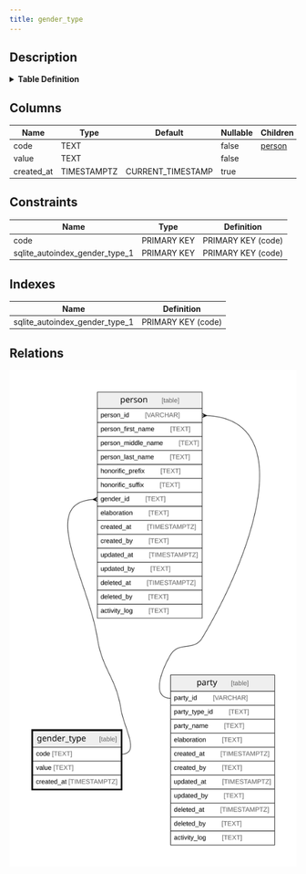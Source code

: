 ```yaml
---
title: gender_type
--- 
```


## Description

<details>
<summary><strong>Table Definition</strong></summary>

```sql
CREATE TABLE "gender_type" (
    "code" TEXT PRIMARY KEY NOT NULL,
    "value" TEXT NOT NULL,
    "created_at" TIMESTAMPTZ DEFAULT CURRENT_TIMESTAMP
)
```

</details>

## Columns

| Name       | Type        | Default           | Nullable | Children            | Comment |
| ---------- | ----------- | ----------------- | -------- | ------------------- | ------- |
| code       | TEXT        |                   | false    | [person](/surveilr/reference/db/surveilr-state-schema/person) |         |
| value      | TEXT        |                   | false    |                     |         |
| created_at | TIMESTAMPTZ | CURRENT_TIMESTAMP | true     |                     |         |

## Constraints

| Name                           | Type        | Definition         |
| ------------------------------ | ----------- | ------------------ |
| code                           | PRIMARY KEY | PRIMARY KEY (code) |
| sqlite_autoindex_gender_type_1 | PRIMARY KEY | PRIMARY KEY (code) |

## Indexes

| Name                           | Definition         |
| ------------------------------ | ------------------ |
| sqlite_autoindex_gender_type_1 | PRIMARY KEY (code) |

## Relations

![er](../../../../../../assets/gender_type.svg)

